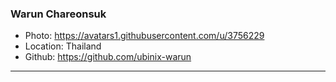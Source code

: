 ### Warun Chareonsuk
- Photo: https://avatars1.githubusercontent.com/u/3756229
- Location: Thailand
- Github: https://github.com/ubinix-warun

***
